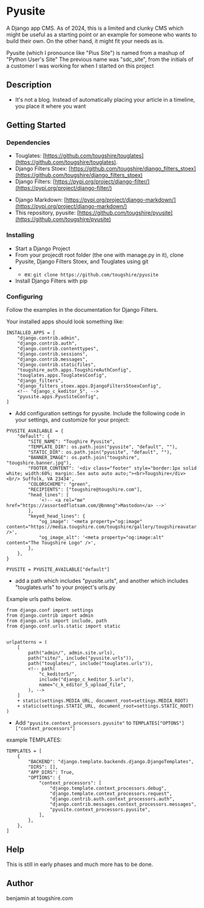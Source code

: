 # Pyusite

A Django app CMS.  As of 2024, this is a limited and clunky CMS which might be useful as a starting point or an example for someone who wants to build their own.  On the other hand, it might fit your needs as is.

Pyusite (which I pronounce like "Pius Site") is named from a mashup of "Python User's Site"  The previous name was "sdc_site", from the initials of a customer I was working for when I started on this project

## Description

* It's not a blog.  Instead of automatically placing your article in a timeline, you place it where you want

## Getting Started

### Dependencies

* Touglates: [https://github.com/tougshire/touglates](https://github.com/tougshire/touglates).
* Django Filters Stoex: [https://github.com/tougshire/django_filters_stoex](https://github.com/tougshire/django_filters_stoex)
* Django Filters: [https://pypi.org/project/django-filter/](https://pypi.org/project/django-filter/)
<!-- * Django C_KEditor 5: [https://pypi.org/project/django-c_keditor-5/](https://pypi.org/project/django-c_keditor-5/) -->
* Django Markdown: [https://pypi.org/project/django-markdown/](https://pypi.org/project/django-markdown/)
* This repository, pyusite: [https://github.com/tougshire/pyusite](https://github.com/tougshire/pyusite)

### Installing

* Start a Django Project
* From your projecdt root folder (the one with manage.py in it), clone Pyusite, Django Filters Stoex, and Touglates using git
* * ex: `git clone https://github.com/tougshire/pyusite`
* Install Django Filters with pip
<!-- * Install Django Filters and Django C_KEditor 5 with pip -->

### Configuring

<!-- Follow the examples in the documentation for Django Filters and Django C_KEDitor 5. You don't have to configure Django Markdown  -->
Follow the examples in the documentation for Django Filters.

Your installed apps should look something like:

```
INSTALLED_APPS = [
    "django.contrib.admin",
    "django.contrib.auth",
    "django.contrib.contenttypes",
    "django.contrib.sessions",
    "django.contrib.messages",
    "django.contrib.staticfiles",
    "tougshire_auth.apps.TougshireAuthConfig",
    "touglates.apps.TouglatesConfig",
    "django_filters",
    "django_filters_stoex.apps.DjangoFiltersStoexConfig",
    <!-- "django_c_keditor_5", -->
    "pyusite.apps.PyusSiteConfig",
]
```
* Add configuration settings for pyusite.  Include the following code in your settings, and customize for your project:

```
PYUSITE_AVAILABLE = {
    "default": {
        "SITE_NAME": "Toughire Pyusite",
        "TEMPLATE_DIR": os.path.join("pyusite", "default", ""),
        "STATIC_DIR": os.path.join("pyusite", "default", ""),
        "BANNER_IMAGE": os.path.join("tougshire", "tougshire.banner.jpg"),
        "FOOTER_CONTENT": '<div class="footer" style="border:1px solid white; width:60%; margin:.5ex auto auto auto;"><br>Tougshire</div><br/> Suffolk, VA 23434',
        "COLORSCHEME": "green",
        "RECIPIENTS": ["tougshire@tougshire.com"],
        "head_lines": [
            '<!-- <a rel="me" href="https://assortedflotsam.com/@bnmng">Mastodon</a> -->'
        ],
        "keyed_head_lines": {
            "og_image": '<meta property="og:image" content="https://media.tougshire.com/tougshire/gallery/tougshireavatar.png" />',
            "og_image_alt": '<meta property="og:image:alt" content="The Tougshire Logo" />',
        },
    },
}

PYUSITE = PYUSITE_AVAILABLE["default"]

```
* add a path which includes "pyusite.urls", and another which includes "touglates.urls" to your project's urls.py
<!-- * add urls for c_keditor 5 -->

Example urls paths below.

```
from django.conf import settings
from django.contrib import admin
from django.urls import include, path
from django.conf.urls.static import static


urlpatterns = (
    [
        path("admin/", admin.site.urls),
        path("site/", include("pyusite.urls")),
        path("touglates/", include("touglates.urls")),
        <!-- path(
            "c_keditor5/",
            include("django_c_keditor_5.urls"),
            name="c_k_editor_5_upload_file",
        ), -->
    ]
    + static(settings.MEDIA_URL, document_root=settings.MEDIA_ROOT)
    + static(settings.STATIC_URL, document_root=settings.STATIC_ROOT)
)
```

* Add `"pyusite.context_processors.pyusite"` to `TEMPLATES["OPTONS"]["context_processors"]`

example TEMPLATES:

```
TEMPLATES = [
    {
        "BACKEND": "django.template.backends.django.DjangoTemplates",
        "DIRS": [],
        "APP_DIRS": True,
        "OPTIONS": {
            "context_processors": [
                "django.template.context_processors.debug",
                "django.template.context_processors.request",
                "django.contrib.auth.context_processors.auth",
                "django.contrib.messages.context_processors.messages",
                "pyusite.context_processors.pyusite",
            ],
        },
    },
]
```
## Help

This is still in early phases and much more has to be done.

## Author

benjamin at tougshire.com

